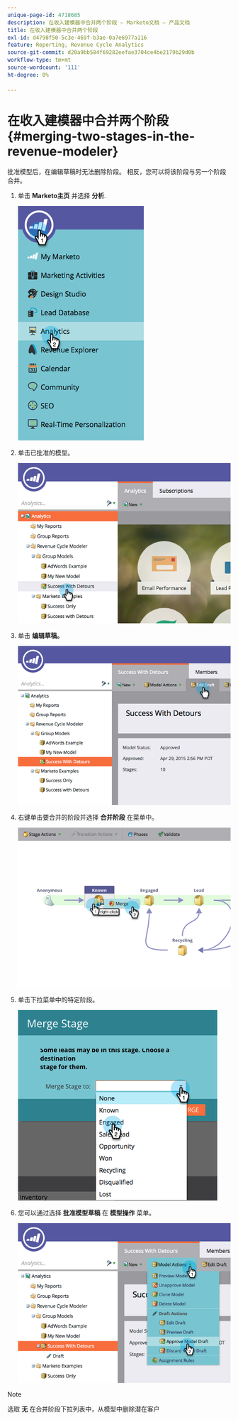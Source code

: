 ```yaml
---
unique-page-id: 4718685
description: 在收入建模器中合并两个阶段 — Marketo文档 — 产品文档
title: 在收入建模器中合并两个阶段
exl-id: d4798f50-5c3e-469f-b3ae-0a7e6977a116
feature: Reporting, Revenue Cycle Analytics
source-git-commit: d20a9bb584f69282eefae3704ce4be2179b29d0b
workflow-type: tm+mt
source-wordcount: '111'
ht-degree: 0%

---
```


# 在收入建模器中合并两个阶段 {#merging-two-stages-in-the-revenue-modeler}

批准模型后，在编辑草稿时无法删除阶段。 相反，您可以将该阶段与另一个阶段合并。

1. 单击 **Marketo主页** 并选择 **分析**.

   ![](assets/image2015-4-29-14-3a59-3a9.png)

1. 单击已批准的模型。

   ![](assets/image2015-4-29-15-3a3-3a15.png)

1. 单击 **编辑草稿。**

   ![](assets/image2015-4-29-15-3a7-3a3.png)

1. 右键单击要合并的阶段并选择 **合并阶段** 在菜单中。

   ![](assets/image2015-4-29-15-3a10-3a6.png)

1. 单击下拉菜单中的特定阶段。

   ![](assets/image2015-4-29-15-3a52-3a5.png)

1. 您可以通过选择 **批准模型草稿** 在 **模型操作** 菜单。

   ![](assets/image2015-4-29-16-3a5-3a53.png)

>[!NOTE]
>
>选取 **无** 在合并阶段下拉列表中，从模型中删除潜在客户

